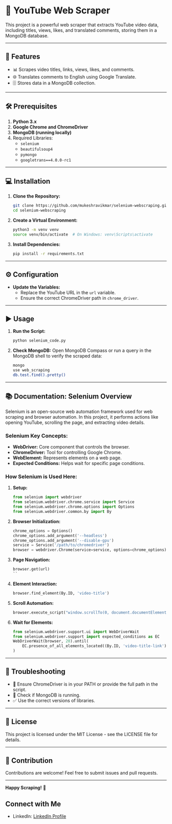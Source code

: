 # 🎥 YouTube Web Scraper

This project is a powerful web scraper that extracts YouTube video data, including titles, views, likes, and translated comments, storing them in a MongoDB database.

---

## 🚀 Features
- 📊 Scrapes video titles, links, views, likes, and comments.
- 🌐 Translates comments to English using Google Translate.
- 🗄️ Stores data in a MongoDB collection.

---

## 🛠️ Prerequisites
1. **Python 3.x**
2. **Google Chrome and ChromeDriver**
3. **MongoDB (running locally)**
4. Required Libraries:
   - `selenium`
   - `beautifulsoup4`
   - `pymongo`
   - `googletrans==4.0.0-rc1`

---

## 💻 Installation
1. **Clone the Repository:**
   ```bash
   git clone https://github.com/mukeshravikmar/selenium-webscraping.git
   cd selenium-webscraping
   ```

2. **Create a Virtual Environment:**
   ```bash
   python3 -m venv venv
   source venv/bin/activate  # On Windows: venv\Scripts\activate
   ```

3. **Install Dependencies:**
   ```bash
   pip install -r requirements.txt
   ```

---

## ⚙️ Configuration
- **Update the Variables:**
  - Replace the YouTube URL in the `url` variable.
  - Ensure the correct ChromeDriver path in `chrome_driver`.

---

## ▶️ Usage
1. **Run the Script:**
   ```bash
   python selenium_code.py
   ```

2. **Check MongoDB:**
   Open MongoDB Compass or run a query in the MongoDB shell to verify the scraped data:
   ```bash
   mongo
   use web_scraping
   db.test.find().pretty()
   ```

---

## 📚 Documentation: Selenium Overview

Selenium is an open-source web automation framework used for web scraping and browser automation. In this project, it performs actions like opening YouTube, scrolling the page, and extracting video details.

### Selenium Key Concepts:
- **WebDriver:** Core component that controls the browser.
- **ChromeDriver:** Tool for controlling Google Chrome.
- **WebElement:** Represents elements on a web page.
- **Expected Conditions:** Helps wait for specific page conditions.

### How Selenium is Used Here:
1. **Setup:**
   ```python
   from selenium import webdriver
   from selenium.webdriver.chrome.service import Service
   from selenium.webdriver.chrome.options import Options
   from selenium.webdriver.common.by import By
   ```

2. **Browser Initialization:**
   ```python
   chrome_options = Options()
   chrome_options.add_argument('--headless')
   chrome_options.add_argument('--disable-gpu')
   service = Service('/path/to/chromedriver')
   browser = webdriver.Chrome(service=service, options=chrome_options)
   ```

3. **Page Navigation:**
   ```python
   browser.get(url)
   ``

4. **Element Interaction:**
   ```python
   browser.find_element(By.ID, 'video-title')
   ```

5. **Scroll Automation:**
   ```python
   browser.execute_script("window.scrollTo(0, document.documentElement.scrollHeight);")
   ```

6. **Wait for Elements:**
   ```python
   from selenium.webdriver.support.ui import WebDriverWait
   from selenium.webdriver.support import expected_conditions as EC
   WebDriverWait(browser, 20).until(
       EC.presence_of_all_elements_located((By.ID, 'video-title-link'))
   )
   ```

---

## 🛑 Troubleshooting
- 🧩 Ensure ChromeDriver is in your PATH or provide the full path in the script.
- 🔄 Check if MongoDB is running.
- ✅ Use the correct versions of libraries.

---

## 📄 License
This project is licensed under the MIT License - see the LICENSE file for details.

---

## 🤝 Contribution
Contributions are welcome! Feel free to submit issues and pull requests.

---

**Happy Scraping!** 🚀


## Connect with Me

- LinkedIn: [LinkedIn Profile](https://www.linkedin.com/in/mukesh-p-r-a08ba7249?utm_source=share&utm_campaign=share_via&utm_content=profile&utm_medium=android_app)